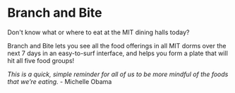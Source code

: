 # Branch and Bite

Don't know what or where to eat at the MIT dining halls today? 

Branch and Bite lets you see all the food offerings in all MIT dorms over the next 7 days in an easy-to-surf interface, and helps you form a plate that will hit all five food groups!

_This is a quick, simple reminder for all of us to be more mindful of the foods that we’re eating._ - Michelle Obama
